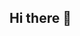 ## Hi there 👋

<!--
**OponjousHub/OponjousHub** is a ✨ _special_ ✨ repository because its `README.md` (this file) appears on your GitHub profile.

Here are some ideas to get you started:

- 🔭 I’m currently working on TOUR-COLLECTION app using nodejs at the backend and react at the frontend
- 🌱 I’m alredy using Node and react. I'm currently learning nextjs
- 👯 I’m looking to collaborate on React and nodejs projects
- 🤔 I’m looking for help with CI/CD integration and nextjs
- 💬 Ask me about developing frontend app using react and backend using node and mongodb
- 📫 How to reach me: Phone- +2348063702221; Email- nwajoejob@gmail.com
- 😄 Pronouns: He / His
- ⚡ Fun fact: watching movies and learning new things.
-->
